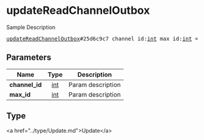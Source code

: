 # updateReadChannelOutbox

Sample Description

<pre>
<a href="../constructor/updateReadChannelOutbox.md">updateReadChannelOutbox</a>#25d6c9c7 channel_id:<a href="../type/int.md">int</a> max_id:<a href="../type/int.md">int</a> = <a href="../type/Update.md">Update</a>;
</pre>

## Parameters

| Name | Type | Description |
|------|:----:|-------------|
| **channel_id** | <a href="../type/int.md">int</a> | Param description |
| **max_id** | <a href="../type/int.md">int</a> | Param description |

## Type

&lt;a href=&#34;../type/Update.md&#34;&gt;Update&lt;/a&gt;
